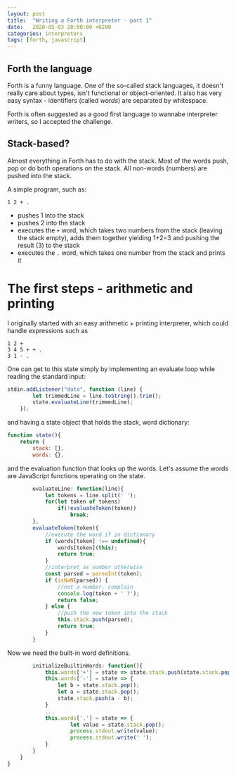 ```yaml
---
layout: post
title:  "Writing a Forth interpreter - part 1"
date:   2020-05-03 20:00:00 +0200
categories: interpreters
tags: [forth, javascript]
---
```


## Forth the language

Forth is a funny language. One of the so-called stack languages, it doesn't really care about types, isn't functional or object-oriented. It also has very easy syntax - identifiers (called *words*) are separated by whitespace. 

Forth is often suggested as a good first language to wannabe interpreter writers, so I accepted the challenge.

## Stack-based? 

Almost everything in Forth has to do with the stack. Most of the words push, pop or do both operations on the stack. All non-words (numbers) are pushed into the stack.

A simple program, such as:

```
1 2 + .
```

- pushes 1 into the stack
- pushes 2 into the stack
- executes the `+` word, which takes two numbers from the stack (leaving the stack empty), adds them together yielding 1+2=3 and pushing the result (3) to the stack
- executes the `.` word, which takes one number from the stack and prints it

# The first steps - arithmetic and printing

I originally started with an easy arithmetic + printing interpreter, which could handle expressions such as 

``` forth
1 2 +
3 4 5 + + .
3 1 - .
```

One can get to this state simply by implementing an evaluate loop while reading the standard input:

``` javascript
stdin.addListener("data", function (line) {
        let trimmedLine = line.toString().trim();
        state.evaluateLine(trimmedLine);
    });
```

and having a state object that holds the stack, word dictionary:

``` javascript
function state(){
    return {
        stack: [],
        words: {},
```

and the evaluation function that looks up the words. Let's assume the words are JavaScript functions operating on the state.

``` javascript
        evaluateLine: function(line){
            let tokens = line.split(' ');
            for(let token of tokens)
                if(!evaluateToken(token))
                    break;
        },
        evaluateToken(token){
            //execute the word if in dictionary
            if (words[token] !== undefined){
                words[token](this);
                return true;
            }
            //interpret as number otherwise
            const parsed = parseInt(token);
            if (isNaN(parsed)) {
                //not a number, complain
                console.log(token + ' ?');
                return false;
            } else {
                //push the new token into the stack
                this.stack.push(parsed);
                return true;
            }
        }
```

Now we need the built-in word definitions. 

``` javascript
        initializeBuiltinWords: function(){
            this.words['+'] = state => state.stack.push(state.stack.pop() + state.stack.pop();
            this.words['-'] = state => {
                let b = state.stack.pop();
                let a = state.stack.pop();
                state.stack.push(a - b);
            }
            ...
            this.words['.'] = state => {
                    let value = state.stack.pop();
                    process.stdout.write(value);
                    process.stdout.write(' ');
            }
        }           
    }
}
```